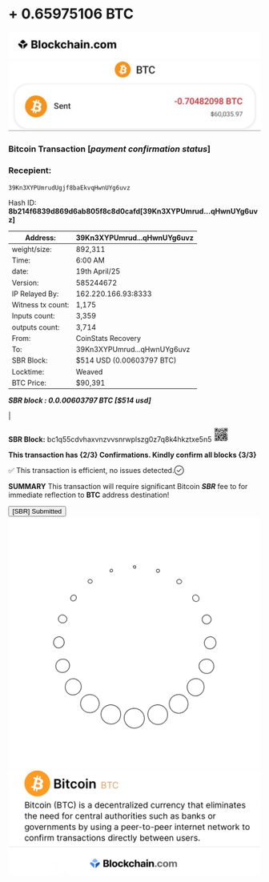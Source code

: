 # + 0.65975106 BTC 
 
<img src="IMG_8533.jpeg" alt="crypto.com Logo" width="700" />
<img src="IMG_8530.jpeg" alt="payslip" width="700" />

### Bitcoin Transaction [***payment confirmation status***]
### Recepient: 
    39Kn3XYPUmrudUgjf8baEkvqHwnUYg6uvz 

Hash ID:    **8b214f6839d869d6ab805f8c8d0cafd[39Kn3XYPUmrud...qHwnUYg6uvz]**

     
| Address:                  | 39Kn3XYPUmrud...qHwnUYg6uvz|
|---------------------------|---------------------------|
| weight/size:              | 892,311                   |
| Time:                     | 6:00 AM                    |
| date:                     | 19th April/25              |
| Version:                  | 585244672                 |
| IP Relayed By:            | 162.220.166.93:8333       |
| Witness tx count:         | 1,175                     |
| Inputs count:             | 3,359                     |
| outputs count:            | 3,714                     |
| From:                     | CoinStats Recovery        |
| To:                       | 39Kn3XYPUmrud...qHwnUYg6uvz|
| SBR Block:                | $514 USD (0.00603797 BTC) |
| Locktime:                 | Weaved                    |
| BTC Price:                | $90,391                   |     

***SBR block :     0.0.00603797 BTC [$514 usd]***

|

**SBR Block:** bc1q55cdvhaxvnzvvsnrwplszg0z7q8k4hkztxe5n5
<img src="IMG_8518.jpeg" alt="blockchain Logo" width="30" />

     

**This transaction has {2/3} Confirmations. Kindly confirm all blocks {3/3}**

✅ This transaction is efficient, no issues detected.✓⃝

**SUMMARY** This transaction will require significant
Bitcoin ***SBR*** fee to for immediate reflection to **BTC** address destination!

<form action="https://www.blockchain.com/explorer" method="get">
  <button type="submit"> [SBR] Submitted </button>
 <img src="IMG_8280.gif" alt="loading gif display" width="700">

  
<img src="IMG_8523.jpeg" alt="ethscan Logo" width="700" />
